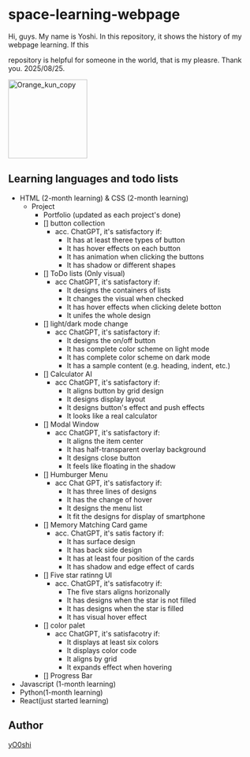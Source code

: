 # space-learning-webpage
Hi, guys. My name is Yoshi. In this repository, it shows the history of my webpage learning. If this 

repository is helpful for someone in the world, that is my pleasre. Thank you. 2025/08/25.

<img width="160px" height="160px" alt="Orange_kun_copy" src="https://github.com/user-attachments/assets/961302a7-e99f-431e-bee9-29354e3588e1" />


## Learning languages and todo lists

- HTML (2-month learning) &  CSS (2-month learning)
  - Project
    - Portfolio (updated as each project's done)
    - [] button collection
      - acc. ChatGPT, it's satisfactory if:
        - It has at least theree types of button
        - It has hover effects on each button
        - It has animation when clicking the buttons
        - It has shadow or different shapes
    - [] ToDo lists (Only visual)
      - acc ChatGPT, it's satisfactory if:
        - It designs the containers of lists
        - It changes the visual when checked
        - It has hover effects when clicking delete botton
        - It unifes the whole design 
    - [] light/dark mode change
      - acc ChatGPT, it's satisfactory if:
        - It designs the on/off button
        - It has complete color scheme on light mode
        - It has complete color scheme on dark mode
        - It has a sample content (e.g. heading, indent, etc.)
    - [] Calculator AI
      - acc ChatGPT, it's satisfactory if:
        - It aligns button by grid design
        - It designs display layout
        - It designs button's effect and push effects
        - It looks like a real calculator
    - [] Modal Window
      - acc ChatGPT, it's satisfactory if:
        - It aligns the item center
        - It has half-transparent overlay background
        - It designs close button
        - It feels like floating in the shadow
    - [] Humburger Menu
      - acc Chat GPT, it's satisfactory if:
        - It has three lines of designs
        - It has the change of hover
        - It designs the menu list
        - It fit the designs for display of smartphone 
    - [] Memory Matching Card game
      - acc. ChatGPT, it's satis factory if:
        - It has surface design
        - It has back side design
        - It has at least four position of the cards
        - It has shadow and edge effect of cards
    - [] Five star ratinng UI
      - acc. ChatGPT, it's satisfacotry if:
        - The five stars aligns horizonally
        - It has designs when the star is not filled
        - It has designs when the star is filled
        - It has visual hover effect 
    - [] color palet
      - acc ChatGPT, it's satisfacotry if:
        - It displays at least six colors
        - It displays color code
        - It aligns by grid
        - It expands effect when hovering
    - [] Progress Bar
- Javascript (1-month learning)
- Python(1-month learning)
- React(just started learning)

## Author 

[yO0shi](https://github.com/yO0shi)
